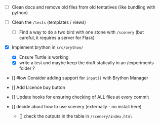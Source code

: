 
- [ ] Clean docs and remove old files from old tentatives (like bundling with python)

- [ ] Clean the `/tests`  (templates / views)
    - [ ] Find a way to do a two bird with one stone with `/scenery` (but careful, it requires a server for Flask)

- [x] Implement brython in `src/brython/`
    - [x] Ensure Turtle is working
    - [x] write a test and maybe keep the draft statically in an /experiments folder ? 

- [] #low Consider adding support for `input()` with Brython Manager

- [] Add Licence buy button

- [] Update hooks for ensuring checking of ALL files at every commit

- [] decide about how to use scenery (externally - no install here) 
    - [] check the outputs in the table in `/scenery/index.html`